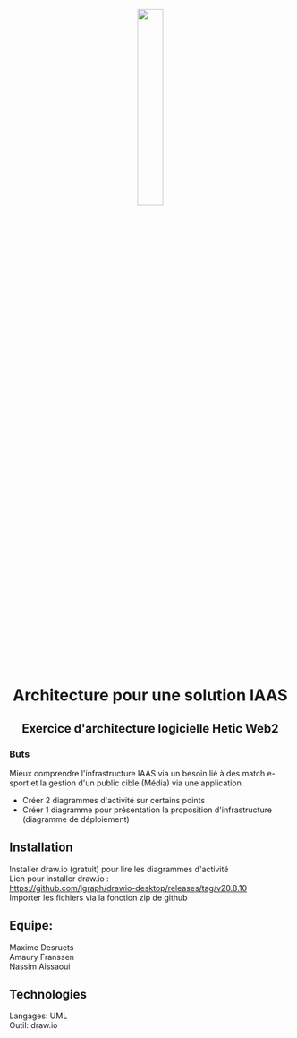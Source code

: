 <p align="center">
  <img width="30%" src="https://images.unsplash.com/photo-1556742049-0cfed4f6a45d?ixlib=rb-1.2.1&ixid=MnwxMjA3fDB8MHxwaG90by1wYWdlfHx8fGVufDB8fHx8&auto=format&fit=crop&w=1170&q=80" />
</p>

# <p align="center"> Architecture pour une solution IAAS </p>
## <p align="center"> Exercice d'architecture logicielle Hetic Web2 </p>

### Buts
Mieux comprendre l'infrastructure IAAS via un besoin lié à des match e-sport et la gestion d'un public cible (Média) via une application.
- Créer 2 diagrammes d'activité sur certains points <br/>
- Créer 1 diagramme pour présentation la proposition d'infrastructure (diagramme de déploiement)

## Installation

Installer draw.io (gratuit) pour lire les diagrammes d'activité <br/>
Lien pour installer draw.io :<br/> https://github.com/jgraph/drawio-desktop/releases/tag/v20.8.10 <br/>
Importer les fichiers via la fonction zip de github

## Equipe:
Maxime Desruets<br/>
Amaury Franssen<br/>
Nassim Aissaoui

## Technologies
Langages: UML<br/>
Outil: draw.io
